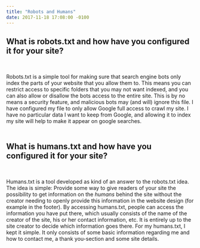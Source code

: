 ```yaml
---
title: "Robots and Humans"
date: 2017-11-18 17:08:00 -0100
---
```


## What is robots.txt and how have you configured it for your site?  
<br>

Robots.txt is a simple tool for making sure that search engine bots only index the parts of your website that you allow them to. This means you can restrict access to specific folders that you may not want indexed, and you can also allow or disallow the bots access to the entire site. This is by no means a security feature, and malicious bots may (and will) ignore this file. I have configured my file to only allow Google full access to crawl my site. I have no particular data I want to keep from Google, and allowing it to index my site will help to make it appear on google searches.  
<br>
## What is humans.txt and how have you configured it for your site?  
<br>

Humans.txt is a tool developed as kind of an answer to the robots.txt idea. The idea is simple: Provide some way to give readers of your site the possibility to get information on the *humans* behind the site without the creator needing to openly provide this information in the website design (for example in the footer). By accessing humans.txt, people can access the information you have put there, which usually consists of the name of the creator of the site, his or her contact information, etc. It is entirely up to the site creator to decide which information goes there.
For my humans.txt, I kept it simple. It only consists of some basic information regarding me and how to contact me, a thank you-section and some site details.
